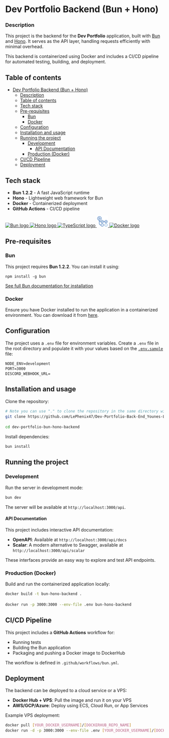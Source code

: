 # Dev Portfolio Backend (Bun + Hono)

### Description

This project is the backend for the **Dev Portfolio** application, built with [Bun](https://bun.sh/) and [Hono](https://hono.dev/). It serves as the API layer, handling requests efficiently with minimal overhead.

This backend is containerized using Docker and includes a CI/CD pipeline for automated testing, building, and deployment.

## Table of contents

- [Dev Portfolio Backend (Bun + Hono)](#dev-portfolio-backend-bun--hono)
    - [Description](#description)
  - [Table of contents](#table-of-contents)
  - [Tech stack](#tech-stack)
  - [Pre-requisites](#pre-requisites)
    - [Bun](#bun)
    - [Docker](#docker)
  - [Configuration](#configuration)
  - [Installation and usage](#installation-and-usage)
  - [Running the project](#running-the-project)
    - [Development](#development)
      - [API Documentation](#api-documentation)
    - [Production (Docker)](#production-docker)
  - [CI/CD Pipeline](#cicd-pipeline)
  - [Deployment](#deployment)

## Tech stack

- **Bun 1.2.2** - A fast JavaScript runtime
- **Hono** - Lightweight web framework for Bun
- **Docker** - Containerized deployment
- **GitHub Actions** - CI/CD pipeline

<a href="https://bun.sh/" target="_blank" rel="noreferrer" title="Bun">
  <img src="https://oauth.net/images/code/bun.png" width="41" height="36" alt="Bun logo" />
</a>
<a href="https://hono.dev/" target="_blank" rel="noreferrer" title="Hono">
  <img src="https://hono.dev/images/logo.png" width="36" height="36" alt="Hono logo" />
</a>
<a href="https://www.typescriptlang.org/" target="_blank" rel="noreferrer" title="TypeScript">
  <img src="https://raw.githubusercontent.com/danielcranney/readme-generator/main/public/icons/skills/typescript-colored.svg" width="36" height="36" alt="TypeScript logo" />
</a>
<a href="https://github.com/features/actions" target="_blank" rel="noreferrer" title="GitHub actions">
  <img src="./static/img/github-actions-logo.png" width="36" height="36" alt="GitHub actions logo" />
</a>
<a href="https://www.docker.com/" target="_blank" rel="noreferrer" title="Docker">
  <img src="https://cdn4.iconfinder.com/data/icons/logos-and-brands/512/97_Docker_logo_logos-1024.png" width="36" height="36" alt="Docker logo" />
</a>

## Pre-requisites

### Bun

This project requires **Bun 1.2.2**. You can install it using:

```npm
npm install -g bun
```

[See full Bun documentation for installation](https://bun.sh/docs/installation)

### Docker

Ensure you have Docker installed to run the application in a containerized environment. You can download it from [here](https://www.docker.com/).

## Configuration

The project uses a `.env` file for environment variables. Create a `.env` file in the root directory and populate it with your values based on the [`.env.sample`](./.env_sample) file:

```env
NODE_ENV=development
PORT=3000
DISCORD_WEBHOOK_URL=
```

## Installation and usage

Clone the repository:

```sh
# Note you can use "." to clone the repository in the same directory without creating a new folder
git clone https://github.com/LePhenix47/Dev-Portfolio-Back-End_Younes-Lahouiti ./[FOLDER_NAME] 

cd dev-portfolio-bun-hono-backend
```

Install dependencies:

```sh
bun install
```

## Running the project

### Development

Run the server in development mode:

```sh
bun dev
```

The server will be available at `http://localhost:3000/api`.

#### API Documentation

This project includes interactive API documentation:

- **OpenAPI**: Available at `http://localhost:3000/api/docs`
- **Scalar**: A modern alternative to Swagger, available at `http://localhost:3000/api/scalar`

These interfaces provide an easy way to explore and test API endpoints.

### Production (Docker)

Build and run the containerized application locally:

```sh
docker build -t bun-hono-backend .

docker run -p 3000:3000 --env-file .env bun-hono-backend
```

## CI/CD Pipeline

This project includes a **GitHub Actions** workflow for:

- Running tests
- Building the Bun application
- Packaging and pushing a Docker image to DockerHub

The workflow is defined in `.github/workflows/bun.yml`.

## Deployment

The backend can be deployed to a cloud service or a VPS:

- **Docker Hub + VPS**: Pull the image and run it on your VPS
- **AWS/GCP/Azure**: Deploy using ECS, Cloud Run, or App Services

Example VPS deployment:

```sh
docker pull [YOUR_DOCKER_USERNAME]/[DOCKERHUB_REPO_NAME]
docker run -d -p 3000:3000 --env-file .env [YOUR_DOCKER_USERNAME]/[DOCKERHUB_REPO_NAME]
```
